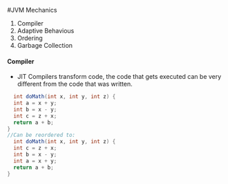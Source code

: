 #JVM Mechanics

1. Compiler 
2. Adaptive Behavious
3. Ordering 
4. Garbage Collection


#### Compiler

- JIT Compilers transform code, the code that gets executed can be very different from the code that was written.
```java
  int doMath(int x, int y, int z) {
  int a = x + y;
  int b = x - y;
  int c = z + x;
  return a + b;
}
//Can be reordered to:
  int doMath(int x, int y, int z) {
  int c = z + x;
  int b = x - y;
  int a = x + y;
  return a + b;
}
```
